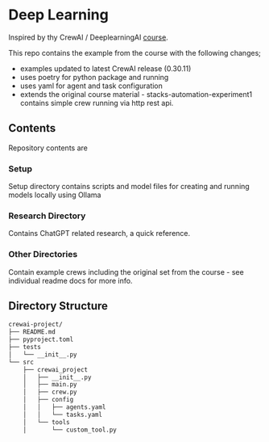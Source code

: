 # Deep Learning

Inspired by thy CrewAI / DeeplearningAI [course](https://learn.deeplearning.ai/courses/multi-ai-agent-systems-with-crewai/lesson/1/introduction).

This repo contains the example from the course with the following changes;

- examples updated to latest CrewAI release (0.30.11)
- uses poetry for python package and running
- uses yaml for agent and task configuration
- extends the original course material - stacks-automation-experiment1 contains simple crew running via http rest api.

## Contents

Repository contents are

### Setup

Setup directory contains scripts and model files for creating and running models locally using Ollama

### Research Directory

Contains ChatGPT related research, a quick reference.

### Other Directories

Contain example crews including the original set from the course - see individual readme docs for more info.

## Directory Structure

```txt
crewai-project/
├── README.md
├── pyproject.toml
├── tests
│   └── __init__.py
└── src
    ├── crewai_project
    │   ├── __init__.py
    │   ├── main.py
    │   ├── crew.py
    │   ├── config
    │   │   ├── agents.yaml
    │   │   └── tasks.yaml
    │   └── tools
    │       └── custom_tool.py
```
